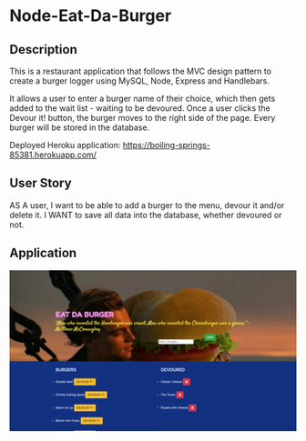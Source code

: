 # Node-Eat-Da-Burger

## Description
This is a restaurant application that follows the MVC design pattern to create a burger logger using MySQL, Node, Express and Handlebars.  

It allows a user to enter a burger name of their choice, which then gets added to the wait list - waiting to be devoured. Once a user clicks the Devour it! button, the burger moves to the right side of the page. Every burger will be stored in the database. 


Deployed Heroku application:
https://boiling-springs-85381.herokuapp.com/

## User Story
AS A user, I want to be able to add a burger to the menu, devour it and/or delete it. 
I WANT to save all data into the database, whether devoured or not. 

## Application
![Image 1](public/assets/img/App.png)
